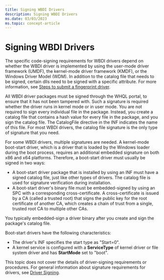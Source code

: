 ```yaml
---
title: Signing WBDI Drivers
description: Signing WBDI Drivers
ms.date: 03/03/2023
ms.topic: concept-article
---
```


# Signing WBDI Drivers


The specific code-signing requirements for WBDI drivers depend on whether the WBDI driver is implemented by using the user-mode driver framework (UMDF), the kernel-mode driver framework (KMDF), or the Windows Driver Model (WDM). In addition to the catalog file that needs to be signed, certain dlls need to be signed with a specific attribute. For more information, see [Steps to submit a fingerprint driver](/windows-hardware/design/device-experiences/windows-hello-driver-signing).

All WBDI driver packages must be signed through the WHQL portal, to ensure that it has not been tampered with. Such a signature is required whether the driver runs in kernel mode or in user mode. You are not required to sign every individual file in the package. Instead, you create a catalog file that contains a hash value for every file in the package, and you sign the catalog file. The CatalogFile directive in the INF indicates the name of this file. For most WBDI drivers, the catalog file signature is the only type of signature that you need.

For some WBDI drivers, multiple signatures are needed. A kernel-mode boot-start driver, which is a driver that is loaded by the Windows loader during the boot process, requires an additional embedded signature on both x86 and x64 platforms. Therefore, a boot-start driver must usually be signed in two ways:

-   A boot-start driver package that is installed by using an INF must have a signed catalog file, just like other types of drivers. The catalog file is used for signature verification during installation.
-   A boot-start driver's binary file must be embedded-signed by using an SPC with a corresponding cross-certificate. A cross-certificate is issued by a CA (called a trusted root) that signs the public key for the root certificate of another CA, which creates a chain of trust from a single, trusted root CA to multiple other CAs.

You typically embedded-sign a driver binary after you create and sign the package's catalog file.

Boot-start drivers have the following characteristics:

-   The driver's INF specifies the start type as "Start=0".
-   A kernel service is configured with a **ServiceType** of kernel driver or file system driver and has **StartMode** set to "boot".


This topic does not cover the details of driver-signing requirements or procedures. For general information about signature requirements for drivers, see [Driver Signing](../install/driver-signing.md).

